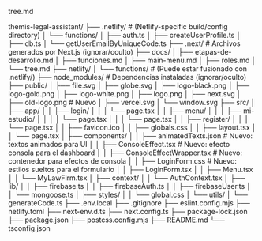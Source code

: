 tree.md

themis-legal-assistant/
├── .netlify/                      # (Netlify-specific build/config directory)
│   └── functions/
│       ├── auth.ts
│       ├── createUserProfile.ts
│       ├── db.ts
│       └── getUserEmailByUniqueCode.ts
├── .next/                         # Archivos generados por Next.js (ignorar/oculto)
├── docs/
│   ├── etapas-de-desarrollo.md
│   ├── funciones.md
│   ├── main-menu.md
│   ├── roles.md
│   └── tree.md
├── netlify/
│   └── functions/                # (Puede estar fusionado con .netlify/)
├── node_modules/                 # Dependencias instaladas (ignorar/oculto)
├── public/
│   ├── file.svg
│   ├── globe.svg
│   ├── logo-black.png
│   ├── logo-gold.png
│   ├── logo-white.png
│   ├── logo.png
│   ├── next.svg
│   ├── old-logo.png              # Nuevo
│   ├── vercel.svg
│   └── window.svg
├── src/
│   ├── app/
│   │   ├── login/
│   │   │   └── page.tsx
│   │   ├── menu/
│   │   │   ├── mi-estudio/
│   │   │   │   └── page.tsx
│   │   │   └── page.tsx
│   │   ├── register/
│   │   │   └── page.tsx
│   │   ├── favicon.ico
│   │   ├── globals.css
│   │   ├── layout.tsx
│   │   └── page.tsx
│   ├── components/
│   │   ├── animatedTexts.json     # Nuevo: textos animados para UI
│   │   ├── ConsoleEffect.tsx      # Nuevo: efecto consola para el dashboard
│   │   ├── ConsoleEffectWrapper.tsx  # Nuevo: contenedor para efectos de consola
│   │   ├── LoginForm.css          # Nuevo: estilos sueltos para el formulario
│   │   ├── LoginForm.tsx
│   │   ├── Menu.tsx
│   │   └── MyLawFirm.tsx
│   ├── context/
│   │   └── AuthContext.tsx
│   ├── lib/
│   │   ├── firebase.ts
│   │   ├── firebaseAuth.ts
│   │   ├── firebaseUser.ts
│   │   └── mongoose.ts
│   ├── styles/
│   │   └── global.css
│   └── utils/
│       └── generateCode.ts
├── .env.local
├── .gitignore
├── eslint.config.mjs
├── netlify.toml
├── next-env.d.ts
├── next.config.ts
├── package-lock.json
├── package.json
├── postcss.config.mjs
├── README.md
└── tsconfig.json
